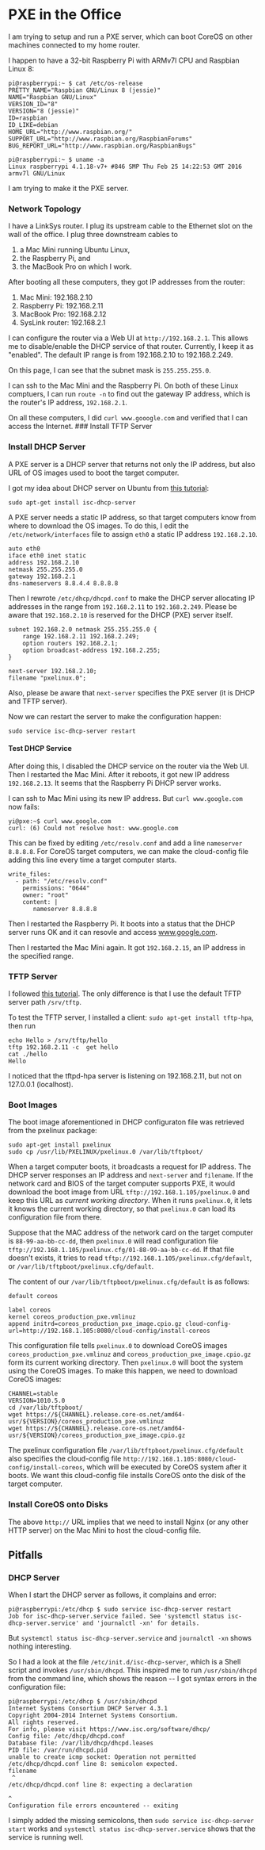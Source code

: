 # PXE in the Office

I am trying to setup and run a PXE server, which can boot CoreOS on
other machines connected to my home router.

I happen to have a 32-bit Raspberry Pi with ARMv7l CPU and Raspbian
Linux 8:

```
pi@raspberrypi:~ $ cat /etc/os-release 
PRETTY_NAME="Raspbian GNU/Linux 8 (jessie)"
NAME="Raspbian GNU/Linux"
VERSION_ID="8"
VERSION="8 (jessie)"
ID=raspbian
ID_LIKE=debian
HOME_URL="http://www.raspbian.org/"
SUPPORT_URL="http://www.raspbian.org/RaspbianForums"
BUG_REPORT_URL="http://www.raspbian.org/RaspbianBugs"

pi@raspberrypi:~ $ uname -a
Linux raspberrypi 4.1.18-v7+ #846 SMP Thu Feb 25 14:22:53 GMT 2016 armv7l GNU/Linux
```

I am trying to make it the PXE server.

### Network Topology

I have a LinkSys router.  I plug its upstream cable to the Ethernet
slot on the wall of the office.  I plug three downstream cables to

1. a Mac Mini running Ubuntu Linux, 
1. the Raspberry Pi, and
1. the MacBook Pro on which I work.

After booting all these computers, they got IP addresses from the router:

1. Mac Mini: 192.168.2.10
1. Raspberry Pi: 192.168.2.11
1. MacBook Pro: 192.168.2.12
1. SysLink router: 192.168.2.1

I can configure the router via a Web UI at `http://192.168.2.1`.  This
allows me to disable/enable the DHCP service of that router.
Currently, I keep it as "enabled".  The default IP range is from
192.168.2.10 to 192.168.2.249.

On this page, I can see that the subnet mask is `255.255.255.0`.

I can ssh to the Mac Mini and the Raspberry Pi.  On both of these
Linux comptuers, I can run `route -n` to find out the gateway IP
address, which is the router's IP address, `192.168.2.1`.

On all these computers, I did `curl www.gooogle.com` and verified that
I can access the Internet.  ### Install TFTP Server


### Install DHCP Server

A PXE server is a DHCP server that returns not only the IP address,
but also URL of OS images used to boot the target computer.

I got my idea about DHCP server on Ubuntu from 
[this tutorial](http://www.noveldevices.co.uk/rp-dhcp-server):

```
sudo apt-get install isc-dhcp-server
```

A PXE server needs a static IP address, so that target computers know
from where to download the OS images.  To do this, I edit the
`/etc/network/interfaces` file to assign `eth0` a static IP address
`192.168.2.10`.

```
auto eth0
iface eth0 inet static
address 192.168.2.10
netmask 255.255.255.0
gateway 192.168.2.1
dns-nameservers 8.8.4.4 8.8.8.8
```

Then I rewrote `/etc/dhcp/dhcpd.conf` to make the DHCP server
allocating IP addresses in the range from `192.168.2.11` to
`192.168.2.249`.  Please be aware that `192.168.2.10` is reserved for
the DHCP (PXE) server itself.

```
subnet 192.168.2.0 netmask 255.255.255.0 {
	range 192.168.2.11 192.168.2.249;
	option routers 192.168.2.1;
	option broadcast-address 192.168.2.255;
}

next-server 192.168.2.10;
filename "pxelinux.0";
```

Also, please be aware that `next-server` specifies the PXE server (it
is DHCP and TFTP server).

Now we can restart the server to make the configuration happen:

```
sudo service isc-dhcp-server restart
```

#### Test DHCP Service

After doing this, I disabled the DHCP service on the router via the
Web UI.  Then I restarted the Mac Mini.  After it reboots, it got new
IP address `192.168.2.13`.  It seems that the Raspberry Pi DHCP server
works.

I can ssh to Mac Mini using its new IP address.  But `curl
www.google.com` now fails:

```
yi@pxe:~$ curl www.google.com
curl: (6) Could not resolve host: www.google.com
```

This can be fixed by editing `/etc/resolv.conf` and add a line
`nameserver 8.8.8.8`.  For CoreOS target computers, we can make the
cloud-config file adding this line every time a target computer
starts.

```
write_files:
  - path: "/etc/resolv.conf"
    permissions: "0644"
    owner: "root"
    content: |
       nameserver 8.8.8.8
```	

Then I restarted the Raspberry Pi.  It boots into a status that the
DHCP server runs OK and it can resovle and access www.google.com.

Then I restarted the Mac Mini again.  It got `192.168.2.15`, an IP
address in the specified range.


### TFTP Server

I followed
[this tutorial](http://vinobkaranath.blogspot.com/2014/06/install-tftp-server-in-ubuntu-1404.html).
The only difference is that I use the default TFTP server path
`/srv/tftp`.

To test the TFTP server, I installed a client: `sudo apt-get install
tftp-hpa`, then run

```
echo Hello > /srv/tftp/hello
tftp 192.168.2.11 -c  get hello
cat ./hello
Hello
```

I noticed that the tftpd-hpa server is listening on 192.168.2.11, but
not on 127.0.0.1 (localhost).



### Boot Images

The boot image aforementioned in DHCP configuraton file was retrieved
from the pxelinux package:

```
sudo apt-get install pxelinux
sudo cp /usr/lib/PXELINUX/pxelinux.0 /var/lib/tftpboot/
```

When a target computer boots, it broadcasts a request for IP address.
The DHCP server responses an IP address and `next-server` and
`filename`.  If the network card and BIOS of the target computer
supports PXE, it would download the boot image from URL
`tftp://192.168.1.105/pxelinux.0` and keep this URL as *current
working directory*.  When it runs `pxelinux.0`, it lets it knows the
current working directory, so that `pxelinux.0` can load its
configuration file from there.

Suppose that the MAC address of the network card on the target
computer is `88-99-aa-bb-cc-dd`, then `pxelinux.0` will read
configuration file
`tftp://192.168.1.105/pxelinux.cfg/01-88-99-aa-bb-cc-dd`.  If that
file doesn't exists, it tries to read
`tftp://192.168.1.105/pxelinux.cfg/default`, or
`/var/lib/tftpboot/pxelinux.cfg/default`.

The content of our `/var/lib/tftpboot/pxelinux.cfg/default` is as
follows:

  ```
default coreos

label coreos
  kernel coreos_production_pxe.vmlinuz
  append initrd=coreos_production_pxe_image.cpio.gz cloud-config-url=http://192.168.1.105:8080/cloud-config/install-coreos
  ```
  
This configuration file tells `pxelinux.0` to download CoreOS images
`coreos_production_pxe.vmlinuz` and
`coreos_production_pxe_image.cpio.gz` form its current working
directory.  Then `pxelinux.0` will boot the system using the CoreOS
images.  To make this happen, we need to download CoreOS images:

```
CHANNEL=stable
VERSION=1010.5.0
cd /var/lib/tftpboot/
wget https://${CHANNEL}.release.core-os.net/amd64-usr/${VERSION}/coreos_production_pxe.vmlinuz
wget https://${CHANNEL}.release.core-os.net/amd64-usr/${VERSION}/coreos_production_pxe_image.cpio.gz
```

The pxelinux configuration file
`/var/lib/tftpboot/pxelinux.cfg/default` also specifies the
cloud-config file
`http://192.168.1.105:8080/cloud-config/install-coreos`, which will be
executed by CoreOS system after it boots.  We want this cloud-config
file installs CoreOS onto the disk of the target computer.

### Install CoreOS onto Disks

The above `http://` URL implies that we need to install Nginx (or any
other HTTP server) on the Mac Mini to host the cloud-config file.

## Pitfalls

### DHCP Server

When I start the DHCP server as follows, it complains and error:

```
pi@raspberrypi:/etc/dhcp $ sudo service isc-dhcp-server restart
Job for isc-dhcp-server.service failed. See 'systemctl status isc-dhcp-server.service' and 'journalctl -xn' for details.
```

But `systemctl status isc-dhcp-server.service` and `journalctl -xn` shows nothing interesting.

So I had a look at the file `/etc/init.d/isc-dhcp-server`, which is a
Shell script and invokes `/usr/sbin/dhcpd`.  This inspired me to run
`/usr/sbin/dhcpd` from the command line, which shows the reason -- I
got syntax errors in the configuration file:

```
pi@raspberrypi:/etc/dhcp $ /usr/sbin/dhcpd
Internet Systems Consortium DHCP Server 4.3.1
Copyright 2004-2014 Internet Systems Consortium.
All rights reserved.
For info, please visit https://www.isc.org/software/dhcp/
Config file: /etc/dhcp/dhcpd.conf
Database file: /var/lib/dhcp/dhcpd.leases
PID file: /var/run/dhcpd.pid
unable to create icmp socket: Operation not permitted
/etc/dhcp/dhcpd.conf line 8: semicolon expected.
filename 
 ^
/etc/dhcp/dhcpd.conf line 8: expecting a declaration

^
Configuration file errors encountered -- exiting
```

I simply added the missing semicolons, then `sudo service
isc-dhcp-server start` works and `systemctl status
isc-dhcp-server.service` shows that the service is running well.

